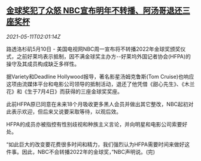 <!--1620700262000-->
[金球奖犯了众怒 NBC宣布明年不转播、阿汤哥退还三座奖杯](https://cn.reuters.com/article/golden-globesbacklash0510-tues-idCNKBS2CS06Q)
------

<div><i>2021-05-11T02:01:14Z</i></div><p>路透洛杉矶5月10日 - 美国电视网NBC周一宣布将不转播2022年金球奖颁奖仪式，之前好莱坞表示抵制，因不满金球奖主办方--好莱坞外国记者协会(HFPA)的操守及其成员构成缺乏多样性。</p><p>据Variety和Deadline Hollywood报导，著名影星汤姆克鲁斯(Tom Cruise)也响应这项由流媒体平台和电影公司领导的抵制活动，退还了他凭借《甜心先生》、《木兰花》和《生于7月4日》而获得的三座金球奖奖座。</p><p>此前HFPA原已同意在未来18个月吸收更多黑人会员并做出其它整改，NBC起初对此表示欢迎，但后来又说要采取等待，以观后效。</p><p>HFPA的成员亦被指控有性别歧视和种族主义言论，并向明星和电影公司索要好处。</p><p>“如此巨大的改变要花费很多时间和精力，我们强烈认为HFPA需要时间来做好这件事。因此，NBC不会转播2022年的金球奖，”NBC声明说。(完)</p>
